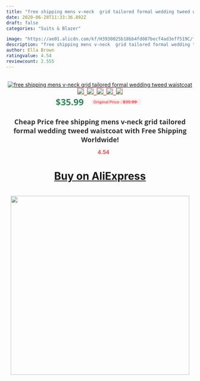 ```yaml
---
title: "free shipping mens v-neck  grid tailored formal wedding tweed waistcoat"
date: 2020-06-28T11:33:36.892Z
draft: false
categories: "Suits & Blazer"

image: "https://ae01.alicdn.com/kf/H3930025b18bb4fd087becf4ad3eff519C/free-shipping-mens-v-neck-grid-tailored-formal-wedding-tweed-waistcoat.jpg"
description: "free shipping mens v-neck  grid tailored formal wedding tweed waistcoat"
author: Ella Brown
ratingvalue: 4.54
reviewcount: 2.555
---
```

<br>
<div style="text-align: center;">
<a href="https://s.click.aliexpress.com/e/_Apb4Yz" target="_blank" rel="nofollow noopener noreferrer"><img alt="free shipping mens v-neck  grid tailored formal wedding tweed waistcoat" class="magnifier-image" src="https://ae01.alicdn.com/kf/H3930025b18bb4fd087becf4ad3eff519C/free-shipping-mens-v-neck-grid-tailored-formal-wedding-tweed-waistcoat.jpg_640x640.jpg">
<br>
<img style="border:1px solid salmon" src="https://ae01.alicdn.com/kf/H3930025b18bb4fd087becf4ad3eff519C/free-shipping-mens-v-neck-grid-tailored-formal-wedding-tweed-waistcoat.jpg_120x120.jpg">&nbsp;&nbsp;<img style="border:1px solid salmon" src="_120x120.jpg">&nbsp;&nbsp;<img style="border:1px solid salmon" src="_120x120.jpg">&nbsp;&nbsp;<img style="border:1px solid salmon" src="_120x120.jpg">&nbsp;&nbsp;<img style="border:1px solid salmon" src="_120x120.jpg"></a></div><br0>
<div style="text-align: center;"><span style="background-color: white; border: 0px; box-sizing: border-box; color: seagreen; display: inline-block; font-family: &quot;open sans&quot; , &quot;arial&quot; , &quot;helvetica&quot; , sans-serif , &quot;heiti&quot;; font-size: 24px; font-stretch: inherit; font-weight: 700; line-height: inherit; margin: 0px 10px 0px 0px; padding: 0px; vertical-align: middle;">$35.99 </span>
<span style="background: rgb(255 , 241 , 241); border-radius: 3px; border: 0px; box-sizing: border-box; color: #ff4747; display: inline-block; font-family: inherit; font-size: 12px; font-stretch: inherit; font-style: inherit; font-variant: inherit; font-weight: 600; line-height: inherit; margin: 0px; padding: 2px 5px; transform: scale(0.9); vertical-align: middle;">Original Price : <b style="text-decoration: line-through;">$35.99 </b> &nbsp;&nbsp;</span></div>
<h1 style="color: #333333; display: inline-block; font-family: &quot;open sans&quot; , &quot;arial&quot; , &quot;helvetica&quot; , sans-serif , &quot;heiti&quot;; font-size: 18px; font-stretch: inherit; font-weight: 700; text-align: center;">Cheap Price free shipping mens v-neck  grid tailored formal wedding tweed waistcoat with Free Shipping Worldwide!</h1>
<div style="color: #ff4747; text-align: center;">
<img src="https://4.bp.blogspot.com/-M0ZcTcb-5uY/XleCXlxnR4I/AAAAAAAAAEc/OrjgMkXV1oMQFaCRZj5HQwOCBcu3w1FegCPcBGAYYCw/s1600/star.png" style="height: 15px;">&nbsp;<b>4.54</b></div>
<div class="button_cont" align="center"><a class="buynow_a" href="https://s.click.aliexpress.com/e/_Apb4Yz" target="_blank" rel="nofollow noopener noreferrer"><H1>Buy on AliExpress</H1></a></div><br>
<div class="separator" style="clear: both; text-align: center;">
<img src="https://lh3.googleusercontent.com/-pTy5HemUv9M/XlePHvY0dAI/AAAAAAAAAE4/0nX5iRUoIWY8eMW9Dpxeirr157OZliDIgCLcBGAsYHQ/s1600/badge.gif" width="480">
</div>
